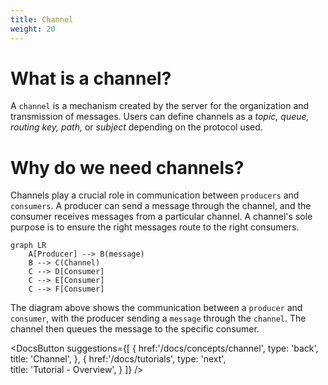 ```yaml
---
title: Channel
weight: 20
---
```


# What is a channel?
A `channel` is a mechanism created by the server for the organization and transmission of messages. Users can define channels as a _topic, queue, routing key, path,_  or _subject_ depending on the protocol used.

# Why do we need channels?
Channels play a crucial role in communication between `producers` and `consumers`. A producer can send a message through the channel, and the consumer receives messages from a particular channel. A channel's sole purpose is to ensure the right messages route to the right consumers.



```mermaid
graph LR
    A[Producer] --> B(message)
    B --> C(Channel)
    C --> D[Consumer]
    C --> E[Consumer]
    C --> F[Consumer]
```
The diagram above shows the communication between a `producer` and `consumer`, with the producer sending a `message` through the `channel`. The channel then queues the message to the specific consumer.


<DocsButton
 suggestions={[
    {
      href:'/docs/concepts/channel',
      type: 'back',  
      title: 'Channel',
   },
   {
      href:'/docs/tutorials',
      type: 'next',  
      title: 'Tutorial - Overview',
   }
 ]}
/>